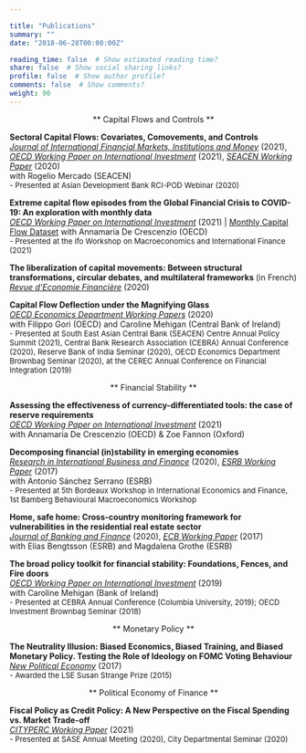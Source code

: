 ```yaml
---

title: "Publications"
summary: ""
date: "2018-06-28T00:00:00Z"

reading_time: false  # Show estimated reading time?
share: false  # Show social sharing links?
profile: false  # Show author profile?
comments: false  # Show comments?
weight: 90
---
```


<p align="center">** Capital Flows and Controls **</p>
  
  **Sectoral Capital Flows: Covariates, Comovements, and Controls**  
[*Journal of International Financial Markets, Institutions and Money*](https://www.sciencedirect.com/science/article/abs/pii/S1042443121001293) (2021),
[*OECD Working Paper on International Investment*](https://www.oecd-ilibrary.org/finance-and-investment/analysing-sectoral-capital-flows_ad9e6b1d-en) (2021), [*SEACEN Working Paper*](https://www.seacen.org/publications/RePEc/702001-100471-PDF.pdf) (2020)  
 with Rogelio Mercado (SEACEN)  
<font size="2">    - Presented at Asian Development Bank RCI-POD Webinar (2020) </font>  
  
  **Extreme capital flow episodes from the Global Financial Crisis to COVID-19: An exploration with monthly data**  
[*OECD Working Paper on International Investment*](https://www.oecd-ilibrary.org/docserver/d557b9c4-en.pdf?expires=1629023122&id=id&accname=guest&checksum=264FD240A0AADE3F01A64BEAA79D3936) (2021)  | [Monthly Capital Flow Dataset](https://www.oecd.org/daf/inv/investment-policy/OECD-monthly-capital-flow-dataset.xlsx)
with Annamaria De Crescenzio (OECD)  
<font size="2">    - Presented at the ifo Workshop on Macroeconomics and International Finance (2021) </font> 
  
 **The liberalization of capital movements: Between structural transformations, circular debates, and multilateral frameworks** (in French)  
 [*Revue d'Economie Financière*](https://www.cairn.info/revue-d-economie-financiere-2020-1-page-247.htm) (2020)  

 **Capital Flow Deflection under the Magnifying Glass**  
[*OECD Economics Department Working Papers*](https://www.oecd-ilibrary.org/economics/capital-flow-deflection-under-the-magnifying-glass_398180d0-en) (2020)  
 with Filippo Gori (OECD) and Caroline Mehigan (Central Bank of Ireland)  
<font size="2">    - Presented at South East Asian Central Bank (SEACEN) Centre Annual Policy Summit (2021), Central Bank Research Association (CEBRA) Annual Conference (2020), Reserve Bank of India Seminar (2020), OECD Economics Department Brownbag Seminar (2020), at the CEREC Annual Conference on Financial Integration (2019) </font>  
  
<p align="center">** Financial Stability **</p>

**Assessing the effectiveness of currency-differentiated tools: the case of reserve requirements**  
[*OECD Working Paper on International Investment*](https://www.oecd-ilibrary.org/fr/finance-and-investment/assessing-the-effectiveness-of-currency-differentiated-tools_e979a657-en) (2021)   
with Annamaria De Crescenzio (OECD) & Zoe Fannon (Oxford)  

 **Decomposing financial (in)stability in emerging economies**  
[*Research in International Business and Finance*](https://www.sciencedirect.com/science/article/pii/S0275531918309462?dgcid=author#fig0055) (2020), [*ESRB Working Paper*](https://www.esrb.europa.eu//pub/pdf/wp/esrbwp39.en.pdf) (2017)  
 with Antonio Sánchez Serrano (ESRB)  
 <font size="2">  - Presented at 5th Bordeaux Workshop in International Economics and Finance, 1st Bamberg Behavioural Macroeconomics Workshop  </font>

**Home, safe home: Cross-country monitoring framework for vulnerabilities in the residential real estate sector**  
[*Journal of Banking and Finance*](https://www.sciencedirect.com/science/article/abs/pii/S0378426617302935?via%3Dihub) (2020), [*ECB Working Paper*](https://www.ecb.europa.eu/pub/pdf/scpwps/ecb.wp2096.en.pdf) (2017)    
with Elias Bengtsson (ESRB) and Magdalena Grothe (ESRB)  

**The broad policy toolkit for financial stability: Foundations, Fences, and Fire doors**  
[*OECD Working Paper on International Investment*](https://www.oecd-ilibrary.org/finance-and-investment/the-broad-policy-toolkit-for-financial-stability_9188f06a-en) (2019)   
with Caroline Mehigan (Bank of Ireland)  
 <font size="2">   - Presented at CEBRA Annual Conference (Columbia University, 2019); OECD Investment Brownbag Seminar (2018) </font>  
  
  
<p align="center">** Monetary Policy **</p>

**The Neutrality Illusion: Biased Economics, Biased Training, and Biased Monetary Policy. Testing the Role of Ideology on FOMC Voting Behaviour**  
[*New Political Economy*](https://www.tandfonline.com/doi/abs/10.1080/13563467.2017.1332019?journalCode=cnpe20) (2017)  
 <font size="2">   - Awarded the LSE Susan Strange Prize (2015) </font>


<p align="center">** Political Economy of Finance **</p>

**Fiscal Policy as Credit Policy: A New Perspective on the Fiscal Spending vs. Market Trade-off**  
[*CITYPERC Working Paper*](https://researchcentres.city.ac.uk/__data/assets/pdf_file/0003/607701/CITYPERC-WPS-2021-04-Lepers.pdf) (2021)  
<font size="2">    - Presented at SASE Annual Meeting (2020), City Departmental Seminar (2020) </font> 
